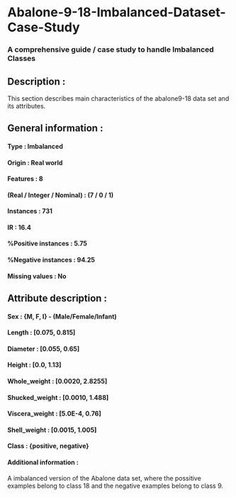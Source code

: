 # Abalone-9-18-Imbalanced-Dataset-Case-Study

### A comprehensive guide / case study to handle Imbalanced Classes

## Description :

This section describes main characteristics of the abalone9-18 data set and its attributes.

## General information :

#### Type : Imbalanced
#### Origin : Real world
#### Features : 8
#### (Real / Integer / Nominal) : (7 / 0 / 1)
#### Instances : 731
#### IR : 16.4
#### %Positive instances : 5.75
#### %Negative instances : 94.25
#### Missing values : No

## Attribute description :

#### Sex : {M, F, I} - (Male/Female/Infant)
#### Length : [0.075, 0.815]
#### Diameter : [0.055, 0.65]
#### Height : [0.0, 1.13]
#### Whole_weight : [0.0020, 2.8255]
#### Shucked_weight : [0.0010, 1.488]
#### Viscera_weight : [5.0E-4, 0.76]
#### Shell_weight : [0.0015, 1.005]
#### Class : {positive, negative}
#### Additional information :

A imbalanced version of the Abalone data set, where the possitive examples belong to class 18 and the negative examples belong to class 9.
